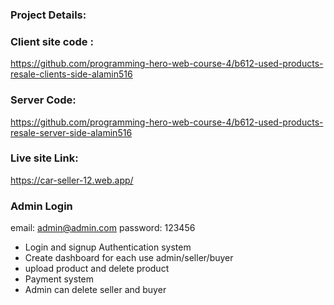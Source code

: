 ### Project Details:

### Client site code : 
https://github.com/programming-hero-web-course-4/b612-used-products-resale-clients-side-alamin516
### Server Code: 
https://github.com/programming-hero-web-course-4/b612-used-products-resale-server-side-alamin516

### Live site Link: 
https://car-seller-12.web.app/


### Admin Login
email: admin@admin.com
password: 123456


* Login and signup Authentication system
* Create dashboard for each use admin/seller/buyer
* upload product and delete product 
* Payment system 
* Admin can delete seller and buyer